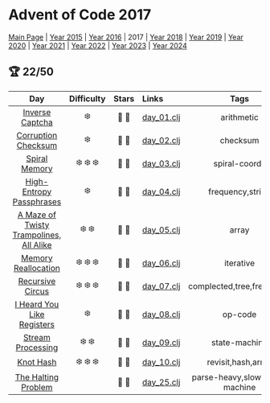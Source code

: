 # Advent of Code 2017

[Main Page](https://adventofcode.com/2017) | [Year 2015](/src/aoclj/year_2015/) | [Year 2016](/src/aoclj/year_2016/) | 2017 | [Year 2018](/src/aoclj/year_2018/) | [Year 2019](/src/aoclj/year_2019/) | [Year 2020](/src/aoclj/year_2020/) | [Year 2021](/src/aoclj/year_2021/) | [Year 2022](/src/aoclj/year_2022/) | [Year 2023](/src/aoclj/year_2023/) | [Year 2024](/src/aoclj/year_2024/)

## :trophy: 22/50

| Day | Difficulty | Stars | Links | Tags |
|:---: | :---: | :---: | :--- | :----: |
[Inverse Captcha](http://www.adventofcode.com/2017/day/1)|:snowflake:|:star2: :star2:|[day_01.clj](/src/aoclj/year_2017/day_01.clj)|arithmetic
[Corruption Checksum](http://www.adventofcode.com/2017/day/2)|:snowflake:|:star2: :star2:|[day_02.clj](/src/aoclj/year_2017/day_02.clj)|checksum
[Spiral Memory](http://www.adventofcode.com/2017/day/3)|:snowflake: :snowflake: :snowflake:|:star2: :star2:|[day_03.clj](/src/aoclj/year_2017/day_03.clj)|spiral-coords
[High-Entropy Passphrases](http://www.adventofcode.com/2017/day/4)|:snowflake:|:star2: :star2:|[day_04.clj](/src/aoclj/year_2017/day_04.clj)|frequency,string
[A Maze of Twisty Trampolines, All Alike](http://www.adventofcode.com/2017/day/5)|:snowflake: :snowflake:|:star2: :star2:|[day_05.clj](/src/aoclj/year_2017/day_05.clj)|array
[Memory Reallocation](http://www.adventofcode.com/2017/day/6)|:snowflake: :snowflake: :snowflake:|:star2: :star2:|[day_06.clj](/src/aoclj/year_2017/day_06.clj)|iterative
[Recursive Circus](http://www.adventofcode.com/2017/day/7)|:snowflake: :snowflake: :snowflake:|:star2: :star2:|[day_07.clj](/src/aoclj/year_2017/day_07.clj)|complected,tree,frequency
[I Heard You Like Registers](http://www.adventofcode.com/2017/day/8)|:snowflake:|:star2: :star2:|[day_08.clj](/src/aoclj/year_2017/day_08.clj)|op-code
[Stream Processing](http://www.adventofcode.com/2017/day/9)|:snowflake: :snowflake:|:star2: :star2:|[day_09.clj](/src/aoclj/year_2017/day_09.clj)|state-machine
[Knot Hash](http://www.adventofcode.com/2017/day/10)|:snowflake: :snowflake: :snowflake:|:star2: :star2:|[day_10.clj](/src/aoclj/year_2017/day_10.clj)|revisit,hash,array
[The Halting Problem](http://www.adventofcode.com/2017/day/25)||:star2: :star2:|[day_25.clj](/src/aoclj/year_2017/day_25.clj)|parse-heavy,slow,state-machine
